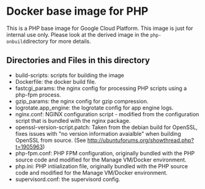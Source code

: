 # Docker base image for PHP

This is a PHP base image for Google Cloud Platform. This image is just
for internal use only. Please look at the derived image in the
`php-onbuild`directory for more details.

## Directories and Files in this directory

- build-scripts: scripts for building the image
- Dockerfile: the docker build file.
- fastcgi_params: the nginx config for processing PHP scripts using a php-fpm
  process.
- gzip_params: the nginx config for gzip compression.
- logrotate.app_engine: the logrotate config for app engine logs.
- nginx.conf: NGINX configuration script - modified from the configuration
  script that is bundled with the nginx package.
- openssl-version-script.patch: Taken from the debian build for OpenSSL, fixes
  issues with "no version information avaialble" when building OpenSSL from
  source. (See http://ubuntuforums.org/showthread.php?t=1905963)
- php-fpm.conf: PHP FPM configuration, originally bundled with the PHP source
  code and modified for the Manage VM/Docker environment.
- php.ini: PHP intiialization file, originally bundled with the PHP source
  code and modified for the Manage VM/Docker environment.
- supervisord.conf: the supervisord config.

